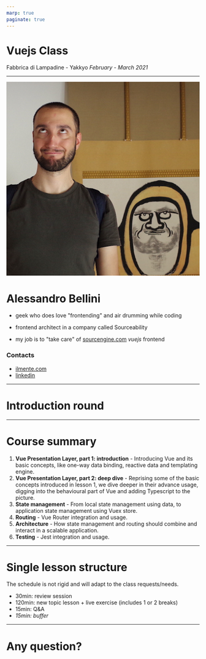 ```yaml
---
marp: true
paginate: true
---
```


<!-- theme: default -->

# Vuejs Class

Fabbrica di Lampadine - Yakkyo
*February - March 2021*

---

![bg left](/assets/docs/ilmente.jpg)

# Alessandro Bellini

- geek who does love "frontending" and air drumming while coding

- frontend architect in a company called Sourceability
 
- my job is to "take care" of [sourcengine.com](https://sourcengine.com) *vuejs* frontend

### Contacts
- [ilmente.com](https://ilmente.com)
- [linkedin](https://linkedin.com/in/ilmente)

---

# Introduction round

---

# Course summary

1. **Vue Presentation Layer, part 1: introduction** - Introducing Vue and its basic concepts, like one-way data binding, reactive data and templating engine.
2. **Vue Presentation Layer, part 2: deep dive** - Reprising some of the basic concepts introduced in lesson 1, we dive deeper in their advance usage, digging into the behavioural part of Vue and adding Typescript to the picture.
3. **State management** - From local state management using data, to application state management using Vuex store.
4. **Routing** - Vue Router integration and usage.
5. **Architecture** - How state management and routing should combine and interact in a scalable application.
6. **Testing** - Jest integration and usage.

---

# Single lesson structure

The schedule is not rigid and will adapt to the class requests/needs.

- 30min: review session
- 120min: new topic lesson + live exercise (includes 1 or 2 breaks)
- 15min: Q&A
- *15min: buffer*

---

# Any question?

